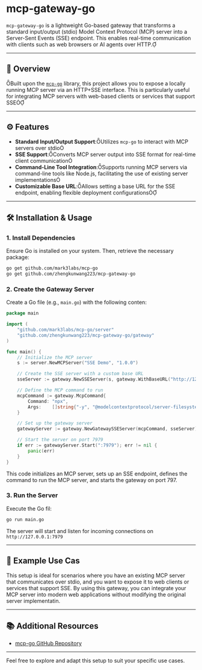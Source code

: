 # mcp-gateway-go

`mcp-gateway-go` is a lightweight Go-based gateway that transforms a standard input/output (stdio) Model Context Protocol (MCP) server into a Server-Sent Events (SSE) endpoint. This enables real-time communication with clients such as web browsers or AI agents over HTTP.

---

## 🚀 Overview
Built upon the [`mcp-go`](https://github.com/mark3labs/mcp-go) library, this project allows you to expose a locally running MCP server via an HTTP+SSE interface. This is particularly useful for integrating MCP servers with web-based clients or services that support SSE

---

## ⚙️ Features

- **Standard Input/Output Support**:Utilizes `mcp-go` to interact with MCP servers over stdio
- **SSE Support**:Converts MCP server output into SSE format for real-time client communication
- **Command-Line Tool Integration**:Supports running MCP servers via command-line tools like Node.js, facilitating the use of existing server implementations
- **Customizable Base URL**:Allows setting a base URL for the SSE endpoint, enabling flexible deployment configurations

---

## 🛠 Installation & Usage

### 1. Install Dependencies
Ensure Go is installed on your system. Then, retrieve the necessary package:

```bash
go get github.com/mark3labs/mcp-go
go get github.com/zhengkunwang223/mcp-gateway-go
```


### 2. Create the Gateway Server
Create a Go file (e.g., `main.go`) with the following conten:

```go
package main

import (
    "github.com/mark3labs/mcp-go/server"
    "github.com/zhengkunwang223/mcp-gateway-go/gateway"
)

func main() {
    // Initialize the MCP server
    s := server.NewMCPServer("SSE Demo", "1.0.0")

    // Create the SSE server with a custom base URL
    sseServer := gateway.NewSSEServer(s, gateway.WithBaseURL("http://127.0.0.1:7979"))

    // Define the MCP command to run
    mcpCommand := gateway.McpCommand{
        Command: "npx",
        Args:    []string{"-y", "@modelcontextprotocol/server-filesystem", "/tmp"},
    }

    // Set up the gateway server
    gatewayServer := gateway.NewGatewaySSEServer(mcpCommand, sseServer)

    // Start the server on port 7979
    if err := gatewayServer.Start(":7979"); err != nil {
        panic(err)
    }
}
```

This code initializes an MCP server, sets up an SSE endpoint, defines the command to run the MCP server, and starts the gateway on port 797.

### 3. Run the Server
Execute the Go fil:

```bash
go run main.go
```

The server will start and listen for incoming connections on `http://127.0.0.1:7979`

---

## 📄 Example Use Cas

This setup is ideal for scenarios where you have an existing MCP server that communicates over stdio, and you want to expose it to web clients or services that support SSE. By using this gateway, you can integrate your MCP server into modern web applications without modifying the original server implementatin.

---

## 📚 Additional Resources

- [mcp-go GitHub Repository](https://github.com/mark3labs/mcp-go)

---

Feel free to explore and adapt this setup to suit your specific use cases. 